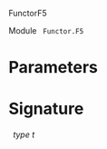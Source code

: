 FunctorF5

 Module `` Functor.F5`` 

# Parameters



# Signature


<a id="type-t"></a>
###### &nbsp; type t

